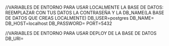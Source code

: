 //VARIABLES DE ENTORNO PARA USAR LOCALMENTE LA BASE DE DATOS: REEMPLAZAR CON TUS DATOS LA CONTRASEÑA Y LA DB_NAME(LA BASE DE DATOS QUE CREAS LOCALMENTE)
DB_USER=postgres
DB_NAME=
DB_HOST=localhost
DB_PASSWORD=
PORT=5432

//VARIABLES DE ENTORNO PARA USAR DEPLOY DE LA BASE DE DATOS
DB_URI=